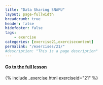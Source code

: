 ```yaml
---
title: "Data Sharing SNAFU"
layout: page-fullwidth
breadcrumb: true
header: false
hidefooter: false
tags:
    - exercise
categories: [exercise21,exercisecontent]
permalink: "/exercises/21/"
#description: "This is a page description"
---
```

<h4><a href="{{ site.url }}{{ site.baseurl }}/modules/3/d">Go to the full lesson</a></h4>
{% include _exercise.html exerciseid="21" %}